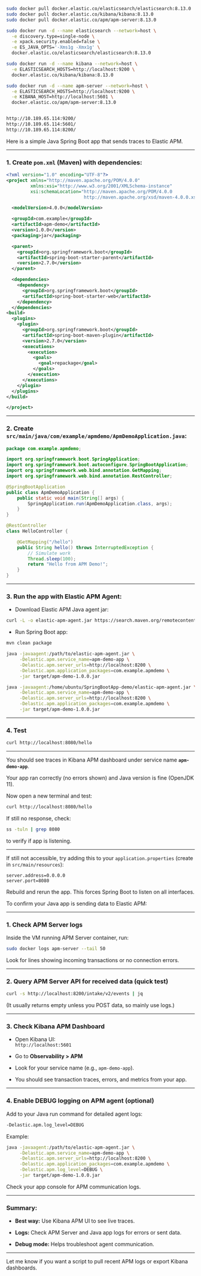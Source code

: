 ```bash
sudo docker pull docker.elastic.co/elasticsearch/elasticsearch:8.13.0
sudo docker pull docker.elastic.co/kibana/kibana:8.13.0
sudo docker pull docker.elastic.co/apm/apm-server:8.13.0

sudo docker run -d --name elasticsearch --network=host \
  -e discovery.type=single-node \
  -e xpack.security.enabled=false \
  -e ES_JAVA_OPTS='-Xms1g -Xmx1g' \
  docker.elastic.co/elasticsearch/elasticsearch:8.13.0

sudo docker run -d --name kibana --network=host \
  -e ELASTICSEARCH_HOSTS=http://localhost:9200 \
  docker.elastic.co/kibana/kibana:8.13.0

sudo docker run -d --name apm-server --network=host \
  -e ELASTICSEARCH_HOSTS=http://localhost:9200 \
  -e KIBANA_HOST=http://localhost:5601 \
  docker.elastic.co/apm/apm-server:8.13.0


http://10.189.65.114:9200/
http://10.189.65.114:5601/
http://10.189.65.114:8200/
```

Here is a simple Java Spring Boot app that sends traces to Elastic APM.

---

### 1. Create `pom.xml` (Maven) with dependencies:

```xml
<?xml version="1.0" encoding="UTF-8"?>
<project xmlns="http://maven.apache.org/POM/4.0.0" 
         xmlns:xsi="http://www.w3.org/2001/XMLSchema-instance" 
         xsi:schemaLocation="http://maven.apache.org/POM/4.0.0 
                             http://maven.apache.org/xsd/maven-4.0.0.xsd">

  <modelVersion>4.0.0</modelVersion>

  <groupId>com.example</groupId>
  <artifactId>apm-demo</artifactId>
  <version>1.0.0</version>
  <packaging>jar</packaging>

  <parent>
    <groupId>org.springframework.boot</groupId>
    <artifactId>spring-boot-starter-parent</artifactId>
    <version>2.7.0</version>
  </parent>

  <dependencies>
    <dependency>
      <groupId>org.springframework.boot</groupId>
      <artifactId>spring-boot-starter-web</artifactId>
    </dependency>
  </dependencies>
<build>
  <plugins>
    <plugin>
      <groupId>org.springframework.boot</groupId>
      <artifactId>spring-boot-maven-plugin</artifactId>
      <version>2.7.0</version>
      <executions>
        <execution>
          <goals>
            <goal>repackage</goal>
          </goals>
        </execution>
      </executions>
    </plugin>
  </plugins>
</build>

</project>
```

---

### 2. Create `src/main/java/com/example/apmdemo/ApmDemoApplication.java`:

```java
package com.example.apmdemo;

import org.springframework.boot.SpringApplication;
import org.springframework.boot.autoconfigure.SpringBootApplication;
import org.springframework.web.bind.annotation.GetMapping;
import org.springframework.web.bind.annotation.RestController;

@SpringBootApplication
public class ApmDemoApplication {
    public static void main(String[] args) {
        SpringApplication.run(ApmDemoApplication.class, args);
    }
}

@RestController
class HelloController {

    @GetMapping("/hello")
    public String hello() throws InterruptedException {
        // Simulate work
        Thread.sleep(100);
        return "Hello from APM Demo!";
    }
}
```

---

### 3. Run the app with Elastic APM Agent:

- Download Elastic APM Java agent jar:
    

```bash
curl -L -o elastic-apm-agent.jar https://search.maven.org/remotecontent?filepath=co/elastic/apm/elastic-apm-agent/1.51.0/elastic-apm-agent-1.51.0.jar
```

- Run Spring Boot app:
    

```bash
mvn clean package

java -javaagent:/path/to/elastic-apm-agent.jar \
     -Delastic.apm.service_name=apm-demo-app \
     -Delastic.apm.server_urls=http://localhost:8200 \
     -Delastic.apm.application_packages=com.example.apmdemo \
     -jar target/apm-demo-1.0.0.jar

java -javaagent:/home/ubuntu/SpringBootApp-demo/elastic-apm-agent.jar \
     -Delastic.apm.service_name=apm-demo-app \
     -Delastic.apm.server_urls=http://localhost:8200 \
     -Delastic.apm.application_packages=com.example.apmdemo \
     -jar target/apm-demo-1.0.0.jar
```

---

### 4. Test

```bash
curl http://localhost:8080/hello
```

---

You should see traces in Kibana APM dashboard under service name **`apm-demo-app`**.

Your app ran correctly (no errors shown) and Java version is fine (OpenJDK 11).

Now open a new terminal and test:

```bash
curl http://localhost:8080/hello
```

If still no response, check:

```bash
ss -tuln | grep 8080
```

to verify if app is listening.

---

If still not accessible, try adding this to your `application.properties` (create in `src/main/resources`):

```
server.address=0.0.0.0
server.port=8080
```

Rebuild and rerun the app. This forces Spring Boot to listen on all interfaces.

To confirm your Java app is sending data to Elastic APM:

---

### 1. Check APM Server logs

Inside the VM running APM Server container, run:

```bash
sudo docker logs apm-server --tail 50
```

Look for lines showing incoming transactions or no connection errors.

---

### 2. Query APM Server API for received data (quick test)

```bash
curl -s http://localhost:8200/intake/v2/events | jq
```

(It usually returns empty unless you POST data, so mainly use logs.)

---

### 3. Check Kibana APM Dashboard

- Open Kibana UI:  
    `http://localhost:5601`
    
- Go to **Observability > APM**
    
- Look for your service name (e.g., `apm-demo-app`).
    
- You should see transaction traces, errors, and metrics from your app.

---
### 4. Enable DEBUG logging on APM agent (optional)

Add to your Java run command for detailed agent logs:

```bash
-Delastic.apm.log_level=DEBUG
```

Example:

```bash
java -javaagent:/path/to/elastic-apm-agent.jar \
     -Delastic.apm.service_name=apm-demo-app \
     -Delastic.apm.server_urls=http://localhost:8200 \
     -Delastic.apm.application_packages=com.example.apmdemo \
     -Delastic.apm.log_level=DEBUG \
     -jar target/apm-demo-1.0.0.jar
```

Check your app console for APM communication logs.

---

### Summary:

- **Best way:** Use Kibana APM UI to see live traces.
    
- **Logs:** Check APM Server and Java app logs for errors or sent data.
    
- **Debug mode:** Helps troubleshoot agent communication.
    

---

Let me know if you want a script to pull recent APM logs or export Kibana dashboards.